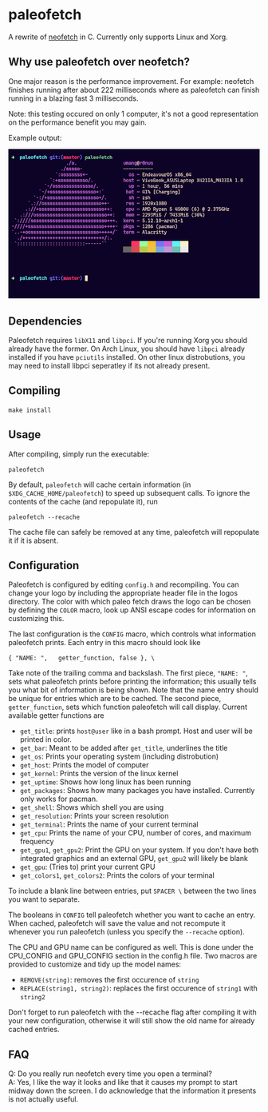 paleofetch
==========

A rewrite of [neofetch](https://github.com/dylanaraps/neofetch) in C.
Currently only supports Linux and Xorg.


Why use paleofetch over neofetch?
-----------------------------------------
One major reason is the performance improvement. For example: neofetch finishes running after about 222 milliseconds where as paleofetch can finish running in a blazing fast 3 milliseconds.

Note: this testing occured on only 1 computer, it's not a good representation on the performance benefit you may gain.


Example output:

![example output](sample.png)

Dependencies
------------

Paleofetch requires `libX11` and `libpci`. If you're running Xorg you should already have
the former. On Arch Linux, you should have `libpci` already installed if you have `pciutils`
installed. On other linux distrobutions, you may need to install libpci seperatley
if its not already present.

Compiling
---------

    make install

Usage
-----

After compiling, simply run the executable:

    paleofetch

By default, `paleofetch` will cache certain  information (in `$XDG_CACHE_HOME/paleofetch`)
to speed up subsequent calls. To ignore the contents of the cache (and repopulate it), run

    paleofetch --recache

The cache file can safely be removed at any time, paleofetch will repopulate it
if it is absent.

Configuration
-------------

Paleofetch is configured by editing `config.h` and recompiling.
You can change your logo by including the appropriate header file in the logos directory.
The color with which paleo fetch draws the logo can be chosen by defining the `COLOR` macro,
look up ANSI escape codes for information on customizing this.

The last configuration is the `CONFIG` macro, which controls what information paleofetch
prints. Each entry in this macro should look like

    { "NAME: ",   getter_function, false }, \
    
Take note of the trailing comma and backslash. The first piece, `"NAME: "`, sets
what paleofetch prints before printing the information; this usually tells you what
bit of information is being shown. Note that the name entry should be unique for entries
which are to be cached. The second piece, `getter_function`, sets
which function paleofetch will call display. Current available getter functions are

* `get_title`: prints `host@user` like in a bash prompt. Host and user will be printed in color.
* `get_bar`: Meant to be added after `get_title`, underlines the title
* `get_os`: Prints your operating system (including distrobution)
* `get_host`: Prints the model of computer
* `get_kernel`: Prints the version of the linux kernel
* `get_uptime`: Shows how long linux has been running
* `get_packages`: Shows how many packages you have installed. Currently only works for pacman.
* `get_shell`: Shows which shell you are using
* `get_resolution`: Prints your screen resolution
* `get_terminal`: Prints the name of your current terminal
* `get_cpu`: Prints the name of your CPU, number of cores, and maximum frequency
* `get_gpu1`, `get_gpu2`: Print the GPU on your system. If you don't have both integrated graphics and an external GPU, `get_gpu2` will likely be blank
* `get_gpu`: (Tries to) print your current GPU
* `get_colors1`, `get_colors2`: Prints the colors of your terminal

To include a blank line between entries, put `SPACER \` between the two lines
you want to separate.

The booleans in `CONFIG` tell paleofetch whether you want to cache an entry.
When cached, paleofetch will save the value and not recompute it whenever you run paleofetch
(unless you specify the `--recache` option).

The CPU and GPU name can be configured as well. This is done under the CPU_CONFIG and GPU_CONFIG section
in the config.h file. Two macros are provided to customize and tidy up the model names:

* `REMOVE(string)`: removes the first occurence of `string`
* `REPLACE(string1, string2)`: replaces the first occurence of `string1` with `string2`

Don't forget to run paleofetch with the --recache flag after compiling it with your new
configuration, otherwise it will still show the old name for already cached entries.

FAQ
---

Q: Do you really run neofetch every time you open a terminal?  
A: Yes, I like the way it looks and like that it causes my prompt to start midway
down the screen. I do acknowledge that the information it presents is not actually useful.
